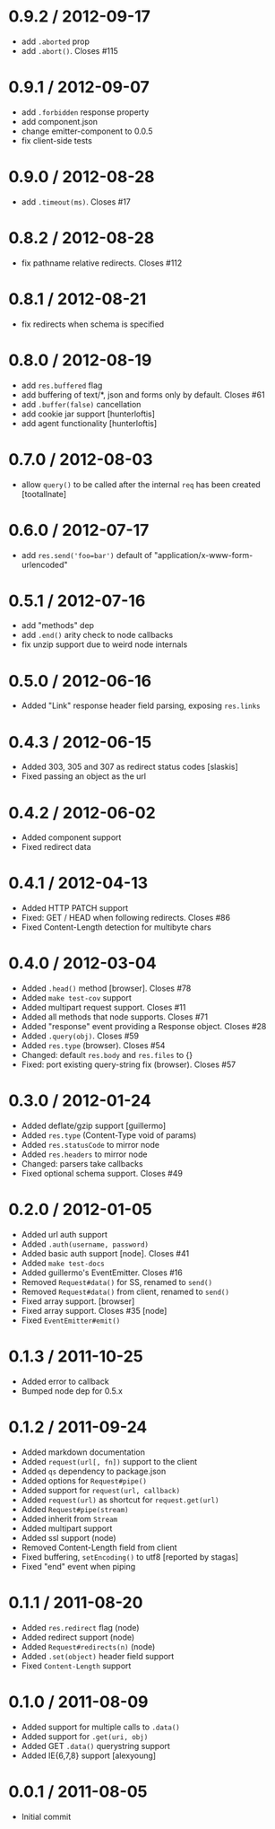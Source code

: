 
0.9.2 / 2012-09-17 
==================

  * add `.aborted` prop
  * add `.abort()`. Closes #115

0.9.1 / 2012-09-07 
==================

  * add `.forbidden` response property
  * add component.json
  * change emitter-component to 0.0.5
  * fix client-side tests

0.9.0 / 2012-08-28 
==================

  * add `.timeout(ms)`. Closes #17

0.8.2 / 2012-08-28 
==================

  * fix pathname relative redirects. Closes #112

0.8.1 / 2012-08-21 
==================

  * fix redirects when schema is specified

0.8.0 / 2012-08-19 
==================

  * add `res.buffered` flag
  * add buffering of text/*, json and forms only by default. Closes #61
  * add `.buffer(false)` cancellation
  * add cookie jar support [hunterloftis]
  * add agent functionality [hunterloftis]

0.7.0 / 2012-08-03 
==================

  * allow `query()` to be called after the internal `req` has been created [tootallnate]

0.6.0 / 2012-07-17 
==================

  * add `res.send('foo=bar')` default of "application/x-www-form-urlencoded"

0.5.1 / 2012-07-16 
==================

  * add "methods" dep
  * add `.end()` arity check to node callbacks
  * fix unzip support due to weird node internals

0.5.0 / 2012-06-16 
==================

  * Added "Link" response header field parsing, exposing `res.links`

0.4.3 / 2012-06-15 
==================

  * Added 303, 305 and 307 as redirect status codes [slaskis]
  * Fixed passing an object as the url

0.4.2 / 2012-06-02 
==================

  * Added component support
  * Fixed redirect data

0.4.1 / 2012-04-13 
==================

  * Added HTTP PATCH support
  * Fixed: GET / HEAD when following redirects. Closes #86
  * Fixed Content-Length detection for multibyte chars

0.4.0 / 2012-03-04 
==================

  * Added `.head()` method [browser]. Closes #78
  * Added `make test-cov` support
  * Added multipart request support. Closes #11
  * Added all methods that node supports. Closes #71
  * Added "response" event providing a Response object. Closes #28
  * Added `.query(obj)`. Closes #59
  * Added `res.type` (browser). Closes #54
  * Changed: default `res.body` and `res.files` to {}
  * Fixed: port existing query-string fix (browser). Closes #57

0.3.0 / 2012-01-24 
==================

  * Added deflate/gzip support [guillermo]
  * Added `res.type` (Content-Type void of params)
  * Added `res.statusCode` to mirror node
  * Added `res.headers` to mirror node
  * Changed: parsers take callbacks
  * Fixed optional schema support. Closes #49

0.2.0 / 2012-01-05 
==================

  * Added url auth support
  * Added `.auth(username, password)`
  * Added basic auth support [node]. Closes #41
  * Added `make test-docs`
  * Added guillermo's EventEmitter. Closes #16
  * Removed `Request#data()` for SS, renamed to `send()`
  * Removed `Request#data()` from client, renamed to `send()`
  * Fixed array support. [browser]
  * Fixed array support. Closes #35 [node]
  * Fixed `EventEmitter#emit()`

0.1.3 / 2011-10-25 
==================

  * Added error to callback
  * Bumped node dep for 0.5.x

0.1.2 / 2011-09-24 
==================

  * Added markdown documentation
  * Added `request(url[, fn])` support to the client
  * Added `qs` dependency to package.json
  * Added options for `Request#pipe()`
  * Added support for `request(url, callback)`
  * Added `request(url)` as shortcut for `request.get(url)`
  * Added `Request#pipe(stream)`
  * Added inherit from `Stream`
  * Added multipart support
  * Added ssl support (node)
  * Removed Content-Length field from client
  * Fixed buffering, `setEncoding()` to utf8 [reported by stagas]
  * Fixed "end" event when piping

0.1.1 / 2011-08-20 
==================

  * Added `res.redirect` flag (node)
  * Added redirect support (node)
  * Added `Request#redirects(n)` (node)
  * Added `.set(object)` header field support
  * Fixed `Content-Length` support

0.1.0 / 2011-08-09 
==================

  * Added support for multiple calls to `.data()`
  * Added support for `.get(uri, obj)`
  * Added GET `.data()` querystring support
  * Added IE{6,7,8} support [alexyoung]

0.0.1 / 2011-08-05 
==================

  * Initial commit

